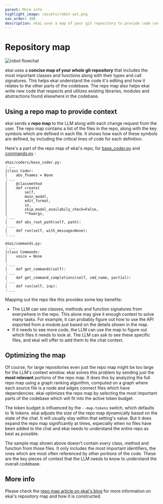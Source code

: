 ```yaml
---
parent: More info
highlight_image: /assets/robot-ast.png
nav_order: 300
description: ekai uses a map of your git repository to provide code context to LLMs.
---
```


# Repository map

![robot flowchat](/assets/robot-ast.png)

ekai
uses a **concise map of your whole git repository**
that includes
the most important classes and functions along with their types and call signatures.
This helps ekai understand the code it's editing
and how it relates to the other parts of the codebase.
The repo map also helps ekai write new code
that respects and utilizes existing libraries, modules and abstractions
found elsewhere in the codebase.

## Using a repo map to provide context

ekai sends a **repo map** to the LLM along with
each change request from the user.
The repo map contains a list of the files in the
repo, along with the key symbols which are defined in each file.
It shows how each of these symbols are defined, by including the critical lines of code for each definition.

Here's a part of
the repo map of ekai's repo, for
[base_coder.py](https://github.com/ekai-AI/ekai/blob/main/ekai/coders/base_coder.py)
and
[commands.py](https://github.com/ekai-AI/ekai/blob/main/ekai/commands.py)
:

```
ekai/coders/base_coder.py:
⋮...
│class Coder:
│    abs_fnames = None
⋮...
│    @classmethod
│    def create(
│        self,
│        main_model,
│        edit_format,
│        io,
│        skip_model_availabily_check=False,
│        **kwargs,
⋮...
│    def abs_root_path(self, path):
⋮...
│    def run(self, with_message=None):
⋮...

ekai/commands.py:
⋮...
│class Commands:
│    voice = None
│
⋮...
│    def get_commands(self):
⋮...
│    def get_command_completions(self, cmd_name, partial):
⋮...
│    def run(self, inp):
⋮...
```

Mapping out the repo like this provides some key benefits:

  - The LLM can see classes, methods and function signatures from everywhere in the repo. This alone may give it enough context to solve many tasks. For example, it can probably figure out how to use the API exported from a module just based on the details shown in the map.
  - If it needs to see more code, the LLM can use the map to figure out which files it needs to look at. The LLM can ask to see these specific files, and ekai will offer to add them to the chat context.

## Optimizing the map

Of course, for large repositories even just the repo map might be too large
for the LLM's context window.
ekai solves this problem by sending just the **most relevant**
portions of the repo map.
It does this by analyzing the full repo map using
a graph ranking algorithm, computed on a graph
where each source file is a node and edges connect
files which have dependencies.
ekai optimizes the repo map by
selecting the most important parts of the codebase
which will
fit into the active token budget.

The token budget is
influenced by the `--map-tokens` switch, which defaults to 1k tokens.
ekai adjusts the size of the repo map dynamically based on the state of the chat. It will usually stay within that setting's value. But it does expand the repo map
significantly at times, especially when no files have been added to the chat and ekai needs to understand the entire repo as best as possible.


The sample map shown above doesn't contain *every* class, method and function from those
files.
It only includes the most important identifiers,
the ones which are most often referenced by other portions of the code.
These are the key pieces of context that the LLM needs to know to understand
the overall codebase.


## More info

Please check the
[repo map article on ekai's blog](https://ekai.chat/2023/10/22/repomap.html)
for more information on ekai's repository map
and how it is constructed.
